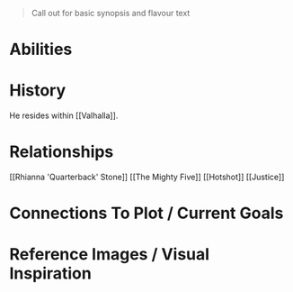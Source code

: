 > Call out for basic synopsis and flavour text

# Abilities

# History
He resides within [[Valhalla]].
# Relationships
[[Rhianna 'Quarterback' Stone]]
[[The Mighty Five]]
[[Hotshot]]
[[Justice]]

# Connections To Plot / Current Goals

# Reference Images / Visual Inspiration